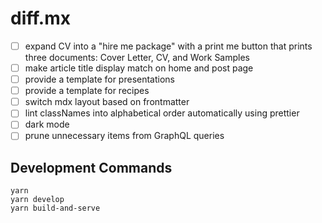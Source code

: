# diff.mx

- [ ] expand CV into a "hire me package" with a print me button that prints three documents: Cover Letter, CV, and Work Samples
- [ ] make article title display match on home and post page
- [ ] provide a template for presentations
- [ ] provide a template for recipes
- [ ] switch mdx layout based on frontmatter
- [ ] lint classNames into alphabetical order automatically using prettier
- [ ] dark mode
- [ ] prune unnecessary items from GraphQL queries

## Development Commands

```shell
yarn
yarn develop
yarn build-and-serve
```
